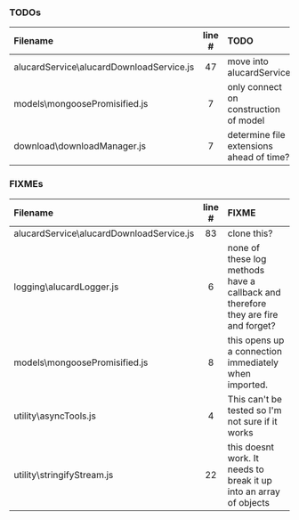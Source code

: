### TODOs
| Filename | line # | TODO
|:------|:------:|:------
| alucardService\alucardDownloadService.js | 47 | move into alucardService
| models\mongoosePromisified.js | 7 | only connect on construction of model
| download\downloadManager.js | 7 | determine file extensions ahead of time?

### FIXMEs
| Filename | line # | FIXME
|:------|:------:|:------
| alucardService\alucardDownloadService.js | 83 | clone this?
| logging\alucardLogger.js | 6 | none of these log methods have a callback and therefore they are fire and forget?
| models\mongoosePromisified.js | 8 | this opens up a connection immediately when imported.
| utility\asyncTools.js | 4 | This can't be tested so I'm not sure if it works
| utility\stringifyStream.js | 22 | this doesnt work. It needs to break it up into an array of objects